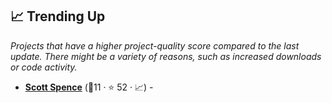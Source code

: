 ## 📈 Trending Up

_Projects that have a higher project-quality score compared to the last update. There might be a variety of reasons, such as increased downloads or code activity._

- <b><a href="https://scottspence.com/posts">Scott Spence</a></b> (🥈11 ·  ⭐ 52 · 📈) - 

